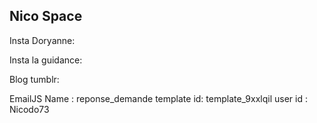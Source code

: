 ## Nico Space

Insta Doryanne:
<script src="https://apps.elfsight.com/p/platform.js" defer></script>
<div class="elfsight-app-b3071723-19df-43b6-a8a7-1213fa033ef1"></div>

<ElfsightWidget widgetID="b3071723-19df-43b6-a8a7-1213fa033ef1" />

Insta la guidance:



Blog tumblr:

EmailJS
Name : reponse_demande
template id: template_9xxlqil
user id : Nicodo73

